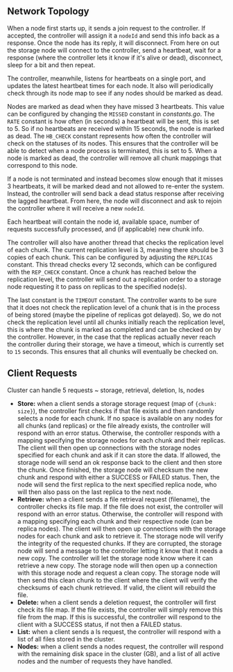 ## Network Topology
When a node first starts up, it sends a join request to the controller. If accepted, the controller will assign it a `nodeId` and send this info back as a response. Once the node has its reply, it will disconnect. From here on out the storage node will connect to the controller, send a heartbeat, wait for a response (where the controller lets it know if it's alive or dead), disconnect, sleep for a bit and then repeat.

The controller, meanwhile, listens for heartbeats on a single port, and updates the latest heartbeat times for each node. It also will periodically check through its node map to see if any nodes should be marked as dead.

Nodes are marked as dead when they have missed $3$ heartbeats. This value can be configured by changing the `MISSED` constant in _constants.go_. The `RATE` constant is how often (in seconds) a heartbeat will be sent, this is set to $5$. So if no heartbeats are received within $15$ seconds, the node is marked as dead. The `HB_CHECK` constant represents how often the controller will check on the statuses of its nodes. This ensures that the controller will be able to detect when a node process is terminated, this is set to $5$. When a node is marked as dead, the controller will remove all chunk mappings that correspond to this node.

If a node is not terminated and instead becomes slow enough that it misses $3$ heartbeats, it will be marked dead and not allowed to re-enter the system. Instead, the controller will send back a dead status response after receiving the lagged heartbeat. From here, the node will disconnect and ask to rejoin the controller where it will receive a new `nodeId`.

Each heartbeat will contain the node id, available space, number of requests successfully processed, and (if applicable) new chunk info.

The controller will also have another thread that checks the replication level of each chunk. The current replication level is $3$, meaning there should be $3$ copies of each chunk. This can be configured by adjusting the `REPLICAS` constant. This thread checks every 12 seconds, which can be configured with the `REP_CHECK` constant. Once a chunk has reached below the replication level, the controller will send out a replication order to a storage node requesting it to pass on replicas to the specified node(s).

The last constant is the `TIMEOUT` constant. The controller wants to be sure that it does not check the replication level of a chunk that is in the process of being stored (maybe the pipeline of replicas got delayed). So, we do not check the replication level until all chunks initially reach the replication level, this is where the chunk is marked as completed and can be checked on by the controller. However, in the case that the replicas actually never reach the controller during their storage, we have a timeout, which is currently set to `15` seconds. This ensures that all chunks will eventually be checked on.

## Client Requests
Cluster can handle 5 requests ~ storage, retrieval, deletion, ls, nodes
  - **Store:** when a client sends a storage storage request (map of `{chunk: size}`), the controller first checks if that file exists and then randomly selects a node for each chunk. If no space is available on any nodes for all chunks (and replicas) or the file already exists, the controller will respond with an error status. Otherwise, the controller responds with a mapping specifying the storage nodes for each chunk and their replicas. The client will then open up connections with the storage nodes specified for each chunk and ask if it can store the data. If allowed, the storage node will send an ok response back to the client and then store the chunk. Once finished, the storage node will checksum the new chunk and respond with either a SUCCESS or FAILED status. Then, the node will send the first replica to the next specified replica node, who will then also pass on the last replica to the next node. 
  - **Retrieve:** when a client sends a file retrieval request (filename), the controller checks its file map. If the file does not exist, the controller will respond with an error status. Otherwise, the controller will respond with a mapping specifying each chunk and their respective node (can be replica nodes). The client will then open up connections with the storage nodes for each chunk and ask to retrieve it. The storage node will verify the integrity of the requested chunks. If they are corrupted, the storage node will send a message to the controller letting it know that it needs a new copy. The controller will let the storage node know where it can retrieve a new copy. The storage node will then open up a connection with this storage node and request a clean copy. The storage node will then send this clean chunk to the client where the client will verify the checksums of each chunk retrieved. If valid, the client will rebuild the file.
  - **Delete:** when a client sends a deletion request, the controller will first check its file map. If the file exists, the controller will simply remove this file from the map. If this is successful, the controller will respond to the client with a SUCCESS status, if not then a FAILED status.
  - **List:** when a client sends a ls request, the controller will respond with a list of all files stored in the cluster.
  - **Nodes:** when a client sends a nodes request, the controller will respond with the remaining disk space in the cluster (GB), and a list of all active nodes and the number of requests they have handled.
